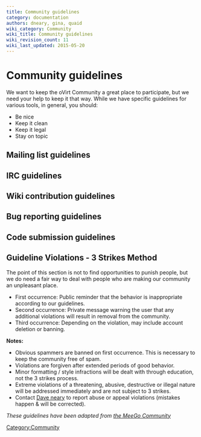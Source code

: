 ```yaml
---
title: Community guidelines
category: documentation
authors: dneary, gina, quaid
wiki_category: Community
wiki_title: Community guidelines
wiki_revision_count: 11
wiki_last_updated: 2015-05-20
---
```


# Community guidelines

We want to keep the oVirt Community a great place to participate, but we need your help to keep it that way. While we have specific guidelines for various tools, in general, you should:

*   Be nice
*   Keep it clean
*   Keep it legal
*   Stay on topic

## Mailing list guidelines

## IRC guidelines

## Wiki contribution guidelines

## Bug reporting guidelines

## Code submission guidelines

## Guideline Violations - 3 Strikes Method

The point of this section is not to find opportunities to punish people, but we do need a fair way to deal with people who are making our community an unpleasant place.

*   First occurrence: Public reminder that the behavior is inappropriate according to our guidelines.
*   Second occurrence: Private message warning the user that any additional violations will result in removal from the community.
*   Third occurrence: Depending on the violation, may include account deletion or banning.

**Notes:**

*   Obvious spammers are banned on first occurrence. This is necessary to keep the community free of spam.
*   Violations are forgiven after extended periods of good behavior.
*   Minor formatting / style infractions will be dealt with through education, not the 3 strikes process.
*   Extreme violations of a threatening, abusive, destructive or illegal nature will be addressed immediately and are not subject to 3 strikes.
*   Contact [Dave neary](User:DNeary) to report abuse or appeal violations (mistakes happen & will be corrected).

*These guidelines have been adapted from [the MeeGo Community](http://wiki.meego.com/Community_guidelines)*

<Category:Community>
